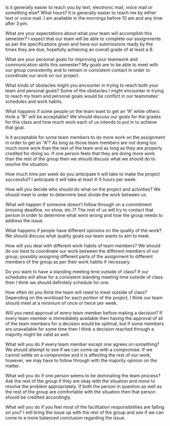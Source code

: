 Is it generally easier to reach you by text, electronic mail, voice mail or something else? What hours?
	It is generally easier to reach me by either text or voice mail.  I am available in the mornings before 10 am and any time after 3 pm.

What are your expectations about what your team will accomplish this semester?
	I expect that our team will be able to complete our assignments as per the specifications given and have our submissions ready by the times they are due, hopefully achieving an overall grade of at least a B.

What are your personal goals for improving your teamwork and communication skills this semester?
	My goals are to be able to meet with our group consistently and to remain in consistent contact in order to coordinate our work on our project.

What kinds of obstacles might you encounter in trying to reach both your team and personal goals?
	Some of the obstacles I might encounter in trying to reach my team and personal goals would be conflict in our teammates' schedules and work habits.

What happens if some people on the team want to get an “A” while others think a “B” will be acceptable?
	We should discuss our goals for the grades for this class and how much work each of us intends to put in to achieve that goal.

Is it acceptable for some team members to do more work on the assignment in order to get an “A”?
	As long as those team members are not doing too much more work than the rest of the team and as long as they are properly credited for doing so. If one person feels that they are doing more work than the rest of the group then we should discuss what we should do to resolve the situation.

How much time per week do you anticipate it will take to make the project successful?
	I anticipate it will take at least 4-5 hours per week.

How will you decide who should do what on the project and activities?
	We should meet in order to determine best divide the work between us.

What will happen if someone doesn’t follow through on a commitment (missing deadline, no show, etc.)?
	The rest of us will try to contact that person in order to determine what went wrong and how the group needs to address the issue.

What happens if people have different opinions on the quality of the work?
	We should discuss what quality goals our team wants to aim to meet.

How will you deal with different work habits of team members?
	We should do our best to coordinate our work between the different members of our group, possibly assigning different parts of the assignment to different members of the group as per their work habits if necessary.

Do you want to have a standing meeting time outside of class?
	If our schedules will allow for a consistent standing meeting time outside of class then I think we should definitely schedule for one.

How often do you think the team will need to meet outside of class?
	Depending on the workload for each portion of the project, I think our team should meet at a minimum of once or twice per week.

Will you need approval of every team member before making a decision?
	If every team member is immediately available then having the approval of all of the team members for a decision would be optimal, but if some members are unavailable for some time then I think a decision reached through a majority might be valid as well.

What will you do if every team member except one agrees on something?
	We should attempt to see if we can come up with a compromise.  If we cannot settle on a compromise and it is affecting the rest of our work, however, we may have to follow through with the majority opinion on the matter.

What will you do if one person seems to be dominating the team process?
	Ask the rest of the group if they are okay with the situation and move to resolve the problem appropriately. If both the person in question as well as the rest of the group are comfortable with the situation then that person should be credited accordingly.  

What will you do if you feel most of the facilitation responsibilities are falling on you?
	I will bring the issue up with the rest of the group and see if we can come to a more balanced conclusion regarding the issue.
